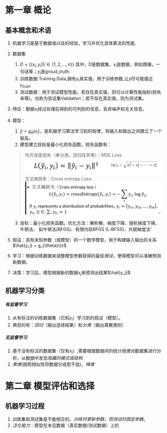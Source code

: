 # 第一章 概论
## 基本概念和术语
1. 机器学习是基于数据或以往的经验，学习并优化具体算法的性能.
2. 数据集
   1. $D = \{(x_i,y_i) | i \in \{1,2,...,n\}\}$
   其中，$D$是数据集，$x_i$是数据，例如图像，一句话等；$y_i$是groud_truth.
   2. 训练数据:Training Data,拥有$y_i$真实值，用于训练参数,让$\hat{y}$尽可能接近$y_{truth}$
   3. 测试数据：用于测试模型性能。若存在真实值，则可以计算性能指标(损失率等)，也称为验证集Validation；若不存在真实值，则为测试集。
3. 特征：数据$x_i$经过处理后得到的可判别的信息，丢弃噪声和无关信息。
4. 模型：
   1. $\hat{y} = g_{\theta}(x_i)$，是机器学习算法学习到的规律，将输入和输出之间建立了一个联系。
   2. 模型建立目标是最小化损失函数。损失函数有：
    >均方误差损失（单分类，回归任务等）：MSE Loss![alt text](image.png)
    > 交叉熵损失：Cross entropy Loss:![alt text](image-1.png)

    3. 目标：最小化损失函数。优化方法：解析解、梯度下降、随机梯度下降、牛顿法、 拟牛顿法(BFGS)、有限内存BFGS (L-BFGS)、共轭梯度法‘
 5. 假设：具有未知参数（或模型）的一个数学模型，用于构建输入输出的关系$\hat{y_i} = g_{\theta}(x)$
 6. 学习：根据训练数据来调整模型参数获得的最佳*假设*，使得模型可以准确预测新数据。
 7. 决策：学习后，模型根据新的数据$x_j$来预测出结果$\hat{y_j}$
## 机器学习分类
##### 有监督学习
1. 从有标注的训练数据集（已知$y_i$）学习到的假设（模型）。
2. 典型的有：*回归*（输出连续结果）和*分类*（输出离散类别）
##### 无监督学习
1. 基于没有标注的数据集（仅有$x_i$）,需要根据数据间的统计规律对数据集进行分析，从数据中发现*隐藏的模式或结构*
2. *聚类*(按照相似性将数据分成若干组)，*降维*
# 第二章 模型评估和选择
## 机器学习过程
1. 训练集和测试集是不能相交的。*训练时更新参数，而测试时固定参数*。
2. *泛化能力*：模型在未见数据（真实数据/测试数据）上的